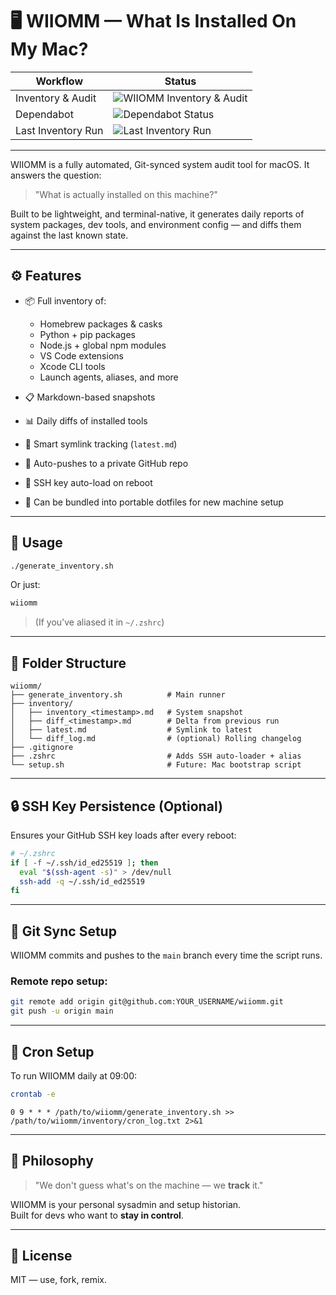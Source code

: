# 🖥️ WIIOMM — What Is Installed On My Mac?

| Workflow           | Status                                                                 |
|--------------------|------------------------------------------------------------------------|
| Inventory & Audit  | ![WIIOMM Inventory & Audit](https://github.com/Salberg87/WIIOMM/actions/workflows/inventory.yml/badge.svg) |
| Dependabot         | ![Dependabot Status](https://img.shields.io/badge/dependabot-enabled-brightgreen?logo=dependabot)         |
| Last Inventory Run | ![Last Inventory Run](https://img.shields.io/badge/last%20inventory%20run-updating-blue)                  |

---

WIIOMM is a fully automated, Git-synced system audit tool for macOS. It answers the question:

> "What is actually installed on this machine?"

Built to be lightweight, and terminal-native, it generates daily reports of system packages, dev tools, and environment config — and diffs them against the last known state.

---

## ⚙️ Features

- 📦 Full inventory of:
  - Homebrew packages & casks
  - Python + pip packages
  - Node.js + global npm modules
  - VS Code extensions
  - Xcode CLI tools
  - Launch agents, aliases, and more

- 📋 Markdown-based snapshots
- 📊 Daily diffs of installed tools
- 🧠 Smart symlink tracking (`latest.md`)
- 🔁 Auto-pushes to a private GitHub repo
- 🔐 SSH key auto-load on reboot
- 🧱 Can be bundled into portable dotfiles for new machine setup

---

## 🚀 Usage

```bash
./generate_inventory.sh
```

Or just:

```bash
wiiomm
```

> (If you've aliased it in `~/.zshrc`)

---

## 📁 Folder Structure

```
wiiomm/
├── generate_inventory.sh          # Main runner
├── inventory/
│   ├── inventory_<timestamp>.md   # System snapshot
│   ├── diff_<timestamp>.md        # Delta from previous run
│   ├── latest.md                  # Symlink to latest
│   └── diff_log.md                # (optional) Rolling changelog
├── .gitignore
├── .zshrc                         # Adds SSH auto-loader + alias
└── setup.sh                       # Future: Mac bootstrap script
```

---

## 🔒 SSH Key Persistence (Optional)

Ensures your GitHub SSH key loads after every reboot:

```zsh
# ~/.zshrc
if [ -f ~/.ssh/id_ed25519 ]; then
  eval "$(ssh-agent -s)" > /dev/null
  ssh-add -q ~/.ssh/id_ed25519
fi
```

---

## 🔁 Git Sync Setup

WIIOMM commits and pushes to the `main` branch every time the script runs.

### Remote repo setup:
```bash
git remote add origin git@github.com:YOUR_USERNAME/wiiomm.git
git push -u origin main
```

---

## 🧪 Cron Setup

To run WIIOMM daily at 09:00:

```bash
crontab -e
```

```cron
0 9 * * * /path/to/wiiomm/generate_inventory.sh >> /path/to/wiiomm/inventory/cron_log.txt 2>&1
```

---

## 🧠 Philosophy

> "We don't guess what's on the machine — we **track** it."

WIIOMM is your personal sysadmin and setup historian.  
Built for devs who want to **stay in control**.

---

## 💾 License

MIT — use, fork, remix. 